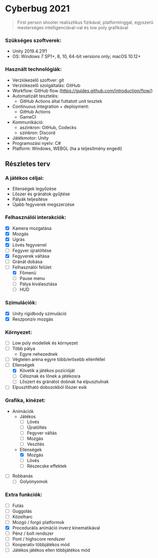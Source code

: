 # Cyberbug 2021
> First person shooter realisztikus fizikával, platforminggal, egyszerű mesterséges intelligenciával-val és low poly grafikával

### Szükséges szoftverek:
 * Unity 2019.4.21f1
 * OS: Windows 7 SP1+, 8, 10, 64-bit versions only; macOS 10.12+

### Használt technológiák:
 * Verziókezelő szoftver: git
 * Verziókezelő szolgáltalás: GitHub
 * Workflow: GitHub flow (https://guides.github.com/introduction/flow/)
 * Automatizált tesztelés:
   * GitHub Actions által futtatott unit tesztek
 * Continuous integration + deployment:
   * GitHub Actions
   * GameCI
 * Kommunikáció: 
   * aszinkron: GitHub, Codecks
   * szinkron: Discord
 * Játékmotor: Unity
 * Programozási nyelv: C#
 * Platform: Windows, WEBGL (ha a teljesítmény engedi)

## Részletes terv

### A játékos céljai:
 * Ellenségek legyőzése
 * Lőszer és gránátok gyűjtése
 * Pályák teljesítése
 * Újabb fegyverek megszerzése

### Felhasználói interakciók:
 - [x] Kamera mozgatása
 - [x] Mozgás
 - [x] Ugrás
 - [x] Lövés fegyverrel
 - [ ] Fegyver újratöltése
 - [x] Fegyverek váltása
 - [ ] Gránát dobása
 - [ ] Felhasználói felület
   - [x] Főmenü
   - [ ] Pause menu
   - [ ] Pálya kiválasztása
   - [ ] HUD

### Szimulációk:
 - [x] Unity rigidbody szimuláció
 - [x] Reszponzív mozgás

### Környezet:
 - [ ] Low poly modellek és környezet
 - [ ] Több pálya
   * Egyre nehezednek
 - [ ] Végtelen aréna egyre több/erősebb ellenféllel
 - [ ] Ellenségek
   - [x] Követik a játékos pozícióját
   - [ ] Céloznak és lőnek a játékosra
   - [ ] Lőszert és gránátot dobnak ha elpusztulnak
 - [ ] Elpusztítható dobozokból lőszer esik

### Grafika, kinézet:
 * Animációk
   * Játékos
     - [ ] Lövés
     - [ ] Újratöltés
     - [ ] Fegyver váltás
     - [ ] Mozgás
     - [ ] Veszítés
   * Ellenségek
     - [x] Mozgás
     - [ ] Lövés
     - [ ] Részecske effektek
 - [ ] Robbanás
   - [ ] Golyónyomok

### Extra funkciók:
 - [ ] Futás
 - [ ] Guggolás
 - [ ] Közelharc
 - [ ] Mozgó / forgó platformok
 - [x] Procedurális animáció inverz kinematikával
 - [ ] Pénz / bolt rendszer
 - [ ] Pont / highscore rendszer
 - [ ] Kooperatív többjátékos mód
 - [ ] Játékos játékos ellen többjátékos mód
